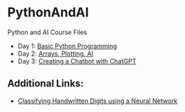 # PythonAndAI
Python and AI Course Files

* Day 1: [Basic Python Programming](https://colab.research.google.com/drive/1NVLeJeSLDYCs6Ka07w7c6y9Z-D2PHF3x?usp=sharing)
* Day 2: [Arrays, Plotting, AI](https://colab.research.google.com/drive/1KNdPbHG_ZFKqA_7RbhLRnD82G709enTm?usp=sharing)
* Day 3: [Creating a Chatbot with ChatGPT](https://colab.research.google.com/drive/15qQcMjEX_Oon0STl9AwWIhLFNUqbpN7A?usp=sharing)

## Additional Links:
* [Classifying Handwritten Digits using a Neural Network](https://colab.research.google.com/drive/1a7iimWQ6pG0-9_9uKf5kD-kl0_KdrUHr?usp=sharing)
